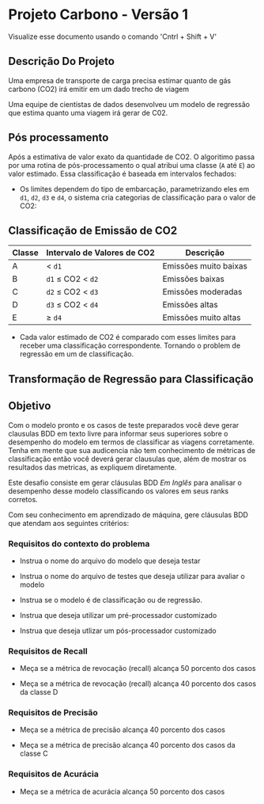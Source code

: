 # Projeto Carbono  - Versão 1

Visualize esse documento usando o comando 'Cntrl + Shift + V'

## Descrição Do Projeto

Uma empresa de transporte de carga precisa estimar quanto de gás carbono (CO2) irá emitir em um dado trecho de viagem

Uma equipe de cientistas de dados desenvolveu um modelo de regressão que estima quanto uma viagem irá gerar de C02.

## Pós processamento

Após a estimativa de valor exato da quantidade de CO2. O algoritimo passa por uma rotina de pós-processamento o qual atribui uma classe (`A` até `E`) ao valor estimado. Essa classificação é baseada em intervalos fechados:

- Os limites dependem do tipo de embarcação, parametrizando eles em `d1`, `d2`, `d3` e `d4`, o sistema cria categorias de classificação para o valor de CO2:

## Classificação de Emissão de CO2

| Classe | Intervalo de Valores de CO2 | Descrição                              |
|--------|------------------------------|----------------------------------------|
| A      | < `d1`                       | Emissões muito baixas                  |
| B      | `d1` ≤ CO2 < `d2`            | Emissões baixas                        |
| C      | `d2` ≤ CO2 < `d3`            | Emissões moderadas                     |
| D      | `d3` ≤ CO2 < `d4`            | Emissões altas                         |
| E      | ≥ `d4`                       | Emissões muito altas                   |


- Cada valor estimado de CO2 é comparado com esses limites para receber uma classificação correspondente. Tornando o problem de regressão em um de classificação.

## Transformação de Regressão para Classificação


## Objetivo

Com o modelo pronto e os casos de teste preparados você deve gerar clausulas BDD em texto livre para informar seus superiores sobre o desempenho do modelo em termos de classificar as viagens corretamente. Tenha em mente que sua audicencia não tem conhecimento de métricas de classificação então você deverá gerar clausulas que, além de mostrar os resultados das metricas, as expliquem diretamente.

Este desafio consiste em gerar cláusulas BDD *Em Inglês* para analisar o desempenho desse modelo classificando os valores em seus ranks corretos.

Com seu conhecimento em aprendizado de máquina, gere cláusulas BDD que atendam aos seguintes critérios:

### Requisitos do contexto do problema

- Instrua o nome do arquivo do modelo que deseja testar

- Instrua o nome do arquivo de testes que deseja utilizar para avaliar o modelo

- Instrua se o modelo é de classificação ou de regressão.

- Instrua que deseja utilizar um pré-processador customizado

- Instrua que deseja utlizar um pós-processador customizado

### Requisitos de Recall

- Meça se a métrica de revocação (recall) alcança 50 porcento dos casos 

- Meça se a métrica de revocação (recall) alcança 40 porcento dos casos da classe D


### Requisitos de Precisão

- Meça se a métrica de precisão alcança 40 porcento dos casos

- Meça se a métrica de precisão alcança 40 porcento dos casos da classe C


### Requisitos de Acurácia

- Meça se a métrica de acurácia alcança 50 porcento dos casos
